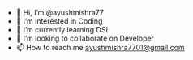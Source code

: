 - 👋 Hi, I’m @ayushmishra77
- 👀 I’m interested in Coding
- 🌱 I’m currently learning DSL
- 💞️ I’m looking to collaborate on Developer
- 📫 How to reach me ayushmishra7701@gmail.com

<!---
ayushmishra77/ayushmishra77 is a ✨ special ✨ repository because its `README.md` (this file) appears on your GitHub profile.
You can click the Preview link to take a look at your changes.
--->
